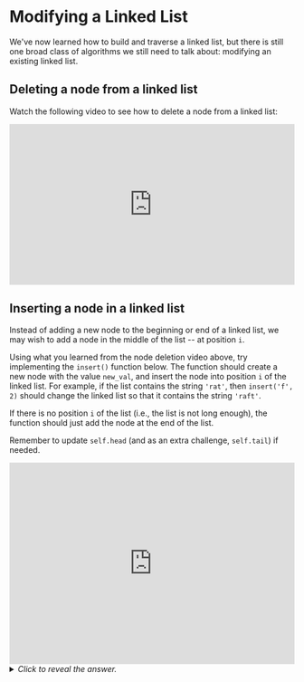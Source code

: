 # Modifying a Linked List

We've now learned how to build and traverse a linked list, but there is still one broad class of algorithms we still need to talk about: modifying an existing linked list.

## Deleting a node from a linked list

Watch the following video to see how to delete a node from a linked list:

<div
  style="position: relative; padding-bottom: 56.25%; height: 0;">
  <iframe
    src="https://www.youtube.com/embed/rSqg9Ur1TTI"
    title="YouTube video player"
    frameborder="0"
    allow="accelerometer; autoplay; clipboard-write; encrypted-media; gyroscope; picture-in-picture"
    allowfullscreen
    style="position: absolute; top: 0; left: 0; width: 100%; height: 100%;">
  </iframe>
</div>

## Inserting a node in a linked list

Instead of adding a new node to the beginning or end of a linked list, we may wish to add a node in the middle of the list -- at position `i`.

Using what you learned from the node deletion video above, try implementing the `insert()` function below. The function should create a new node with the value `new_val`, and insert the node into position `i` of the linked list. For example, if the list contains the string `'rat'`, then `insert('f', 2)` should change the linked list so that it contains the string `'raft'`.

If there is no position `i` of the list (i.e., the list is not long enough), the function should just add the node at the end of the list.

Remember to update `self.head` (and as an extra challenge, `self.tail`) if needed.

<iframe src="https://trinket.io/embed/python3/f0d16b554d" width="100%" height="356" frameborder="0" marginwidth="0" marginheight="0" allowfullscreen></iframe>

<details>
<summary>
<i>Click to reveal the answer.</i>
</summary>
<p>Here's a solution:</p>
<pre><code class="language-python">def insert(self, new_val, i):
    new_node = LLString.Node(new_val, None)
    trav = self.head
    prev = None<br>
    if i < 0:
        return<br>
    if trav is None:
        # list is empty
        self.head = new_node
        self.tail = new_node
        return<br>
    num = 0
    while num < i:
        prev = trav
        trav = trav.next
        num += 1
        if trav is None:
            # add to the end
            prev.next = new_node
            self.tail = new_node
            return<br>
    if i == 0:
        new_node.next = self.head
        self.head = new_node
    else:
        new_node.next = trav
        prev.next = new_node
</code></pre>
</details>
